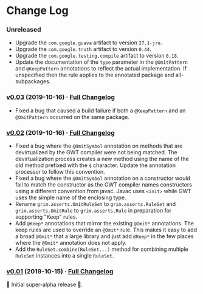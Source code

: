 # Change Log

### Unreleased

* Upgrade the `com.google.guava` artifact to version `27.1-jre`.
* Upgrade the `com.google.truth` artifact to version `0.44`.
* Upgrade the `com.google.testing.compile` artifact to version `0.18`.
* Update the documentation of the `type` parameter in the `@OmitPattern` and `@KeepPattern` annotations to reflect the actual implementation. If unspecified then the rule applies to the annotated package and all-subpackages.

### [v0.03](https://github.com/realityforge/grim/tree/v0.03) (2019-10-16) · [Full Changelog](https://github.com/realityforge/grim/compare/v0.02...v0.03)

* Fixed a bug that caused a build failure if both a `@KeepPattern` and an `@OmitPattern` occurred on the same package.

### [v0.02](https://github.com/realityforge/grim/tree/v0.02) (2019-10-16) · [Full Changelog](https://github.com/realityforge/grim/compare/v0.01...v0.02)

* Fixed a bug where the `@OmitSymbol` annotation on methods that are devirtualized by the GWT compiler were not being matched. The devirtualization process creates a new method using the name of the old method prefixed with the `$` character. Update the annotation processor to follow this convention.
* Fixed a bug where the `@OmitSymbol` annotation on a constructor would fail to match the constructor as the GWT compiler names constructors using a different convention from javac. Javac uses `<init>` while GWT uses the simple name of the enclosing type.
* Rename `grim.asserts.OmitRuleSet` to `grim.asserts.RuleSet` and `grim.asserts.OmitRule` to `grim.asserts.Rule` in preparation for supporting "Keep" rules.
* Add `@Keep*` annotations that mirror the existing `@Omit*` annotations. The keep rules are used to override an `@Omit*` rule. This makes it easy to add a broad `@Omit*` that a large library and just add `@Keep*` in the few places where the `@Omit*` annotation does not apply.
* Add the `RuleSet.combine(RuleSet...)` method for combining multiple `RuleSet` instances into a single `RuleSet`.

### [v0.01](https://github.com/realityforge/grim/tree/v0.01) (2019-10-15) · [Full Changelog](https://github.com/realityforge/grim/compare/v0.00...v0.01)

 ‎🎉	Initial super-alpha release ‎🎉.

